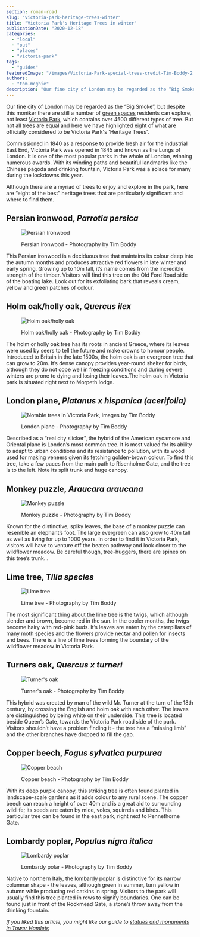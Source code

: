 ```yaml
---
section: roman-road
slug: "victoria-park-heritage-trees-winter"
title: "Victoria Park's Heritage Trees in winter"
publicationDate: "2020-12-18"
categories: 
  - "local"
  - "out"
  - "places"
  - "victoria-park"
tags: 
  - "guides"
featuredImage: "/images/Victoria-Park-special-trees-credit-Tim-Boddy-2.jpg"
authors: 
  - "tom-mcghie"
description: "Our fine city of London may be regarded as the “Big Smoke”, but despite this moniker there are still a number of green spaces residents can explore. Here are “eight of the best” trees which are particularly significant and where to find them."
---
```


Our fine city of London may be regarded as the “Big Smoke”, but despite this moniker there are still a number of [green spaces](https://romanroadlondon.com/mile-end-park-history/) residents can explore, not least [Victoria Park](https://romanroadlondon.com/aerial-photography-victoria-park-matt-payne/), which contains over 4500 different types of tree. But not all trees are equal and here we have highlighted eight of what are officially considered to be Victoria Park's 'Heritage Trees'.

Commissioned in 1840 as a response to provide fresh air for the industrial East End, Victoria Park was opened in 1845 and known as the Lungs of London. It is one of the most popular parks in the whole of London, winning numerous awards. With its winding paths and beautiful landmarks like the Chinese pagoda and drinking fountain, Victoria Park was a solace for many during the lockdowns this year.

Although there are a myriad of trees to enjoy and explore in the park, here are “eight of the best” heritage trees that are particularly significant and where to find them.

## Persian ironwood, _Parrotia persica_

<figure>

![Persian Ironwood](/images/Victoria-Park-special-trees-credit-Tim-Boddy-1-1024x683.jpg)

<figcaption>

Persian Ironwood - Photography by Tim Boddy

</figcaption>

</figure>

This Persian ironwood is a deciduous tree that maintains its colour deep into the autumn months and produces attractive red flowers in late winter and early spring. Growing up to 10m tall, it’s name comes from the incredible strength of the timber. Visitors will find this tree on the Old Ford Road side of the boating lake. Look out for its exfoliating bark that reveals cream, yellow and green patches of colour. 

## Holm oak/holly oak, _Quercus ilex_

<figure>

![Holm oak/holly oak](/images/Victoria-Park-special-trees-credit-Tim-Boddy-2-1024x683.jpg)

<figcaption>

Holm oak/holly oak - Photography by Tim Boddy

</figcaption>

</figure>

The holm or holly oak tree has its roots in ancient Greece, where its leaves were used by seers to tell the future and make crowns to honour people. Introduced to Britain in the late 1500s, the holm oak is an evergreen tree that can grow to 20m. It’s dense canopy provides year-round shelter for birds, although they do not cope well in freezing conditions and during severe winters are prone to dying and losing their leaves.The holm oak in Victoria park is situated right next to Morpeth lodge.  

## London plane, _Platanus x hispanica (acerifolia)_

<figure>

![Notable trees in Victoria Park, images by Tim Boddy](/images/Victoria-Park-special-trees-credit-Tim-Boddy-3-1024x683.jpg)

<figcaption>

London plane - Photography by Tim Boddy

</figcaption>

</figure>

Described as a “real city slicker”, the hybrid of the American sycamore and Oriental plane is London’s most common tree. It is most valued for its ability to adapt to urban conditions and its resistance to pollution, with its wood used for making veneers given its fetching golden-brown colour. To find this tree, take a few paces from the main path to Risenholme Gate, and the tree is to the left. Note its split trunk and huge canopy. 

## Monkey puzzle, _Araucara araucana_

<figure>

![Monkey puzzle](/images/Victoria-Park-special-trees-credit-Tim-Boddy-4-1024x683.jpg)

<figcaption>

Monkey puzzle - Photography by Tim Boddy

</figcaption>

</figure>

Known for the distinctive, spiky leaves, the base of a monkey puzzle can resemble an elephant’s foot. The large evergreen can also grow to 40m tall as well as living for up to 1000 years. In order to find it in Victoria Park, visitors will have to venture off the beaten pathway and look closer to the wildflower meadow. Be careful though, tree-huggers, there are spines on this tree’s trunk...

## Lime tree, _Tilia species_ 

<figure>

![Lime tree](/images/Victoria-Park-special-trees-credit-Tim-Boddy-5-1024x683.jpg)

<figcaption>

Lime tree - Photography by Tim Boddy

</figcaption>

</figure>

The most significant thing about the lime tree is the twigs, which although slender and brown, become red in the sun. In the cooler months, the twigs become hairy with red-pink buds. It’s leaves are eaten by the caterpillars of many moth species and the flowers provide nectar and pollen for insects and bees. There is a line of lime trees forming the boundary of the wildflower meadow in Victoria Park.  

## Turners oak, _Quercus x turneri_

<figure>

![Turner's oak](/images/Victoria-Park-special-trees-credit-Tim-Boddy-6-1024x683.jpg)

<figcaption>

Turner's oak - Photography by Tim Boddy

</figcaption>

</figure>

This hybrid was created by man of the wild Mr. Turner at the turn of the 18th century, by crossing the English and holm oak with each other. The leaves are distinguished by being white on their underside. This tree is located beside Queen’s Gate, towards the Victoria Park road side of the park. Visitors shouldn’t have a problem finding it - the tree has a “missing limb” and the other branches have dropped to fill the gap. 

## Copper beech, _Fogus sylvatica purpurea_

<figure>

![Copper beach](/images/Victoria-Park-special-trees-credit-Tim-Boddy-7-1024x683.jpg)

<figcaption>

Copper beach - Photography by Tim Boddy

</figcaption>

</figure>

With its deep purple canopy, this striking tree is often found planted in landscape-scale gardens as it adds colour to any rural scene. The copper beech can reach a height of over 40m and is a great aid to surrounding wildlife; its seeds are eaten by mice, voles, squirrels and birds. This particular tree can be found in the east park, right next to Pennethorne Gate. 

## Lombardy poplar, _Populus nigra italica_

<figure>

![Lombardy poplar](/images/Victoria-Park-special-trees-credit-Tim-Boddy-8.jpg)

<figcaption>

Lombardy polar - Photography by Tim Boddy

</figcaption>

</figure>

Native to northern Italy, the lombardy poplar is distinctive for its narrow columnar shape - the leaves, although green in summer, turn yellow in autumn while producing red catkins in spring. Visitors to the park will usually find this tree planted in rows to signify boundaries. One can be found just in front of the Rockmead Gate, a stone’s throw away from the drinking fountain. 

_If you liked this article, you might like our guide to [statues and monuments in Tower Hamlets](https://romanroadlondon.com/best-statues-monuments-to-see-tower-hamlets/)_
